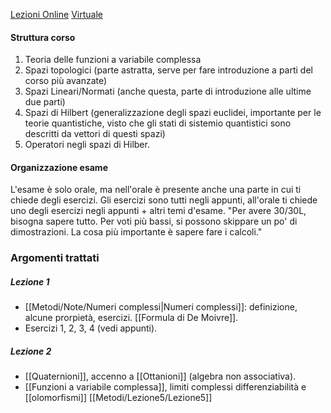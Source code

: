 [Lezioni Online](https://teams.microsoft.com/l/meetup-join/19%3ameeting_ZTgzOWY0ZjctZTY4MS00M2JmLTkwMjMtZjA1ZTI1NTRlNjk0%40thread.v2/0?context=%7b%22Tid%22%3a%22e99647dc-1b08-454a-bf8c-699181b389ab%22%2c%22Oid%22%3a%222c55c26c-015a-4c46-8f36-15f0e52daf58%22%7d) [Virtuale](https://virtuale.unibo.it/course/view.php?id=29392)

#### Struttura corso
1. Teoria delle funzioni a variabile complessa
2. Spazi topologici (parte astratta, serve per fare introduzione a parti del corso più avanzate)
3. Spazi Lineari/Normati (anche questa, parte di introduzione alle ultime due parti)
4. Spazi di Hilbert (generalizzazione degli spazi euclidei, importante per le teorie quantistiche, visto che gli stati di sistemio quantistici sono descritti da vettori di questi spazi)
5. Operatori negli spazi di Hilber.

#### Organizzazione esame
L'esame è solo orale, ma nell'orale è presente anche una parte in cui ti chiede degli esercizi. Gli esercizi sono tutti negli appunti, all'orale ti chiede uno degli esercizi negli appunti + altri temi d'esame. "Per avere 30/30L, bisogna sapere tutto. Per voti più bassi, si possono skippare un po' di dimostrazioni. La cosa più importante è sapere fare i calcoli."

### Argomenti trattati
##### Lezione 1
- [[Metodi/Note/Numeri complessi|Numeri complessi]]: definizione, alcune prorpietà, esercizi. [[Formula di De Moivre]].
- Esercizi 1, 2, 3, 4 (vedi appunti).
##### Lezione 2
- [[Quaternioni]], accenno a [[Ottanioni]] (algebra non associativa).
- [[Funzioni a variabile complessa]], limiti complessi differenziabilità e [[olomorfismi]]
[[Metodi/Lezione5/Lezione5]]